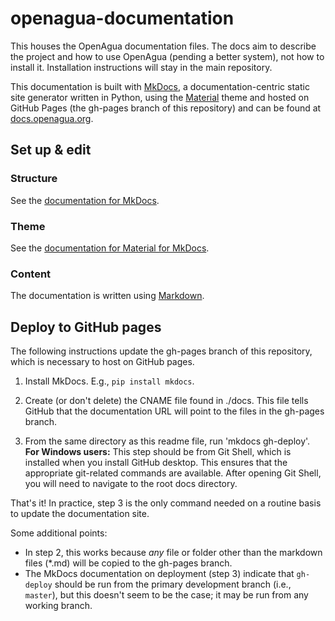 # openagua-documentation
This houses the OpenAgua documentation files. The docs aim to describe the project and how to use OpenAgua (pending a better system), not how to install it. Installation instructions will stay in the main repository.

This documentation is built with [MkDocs](www.mkdocs.org), a documentation-centric static site generator written in Python, using the [Material](https://squidfunk.github.io/mkdocs-material/) theme and hosted on GitHub Pages (the gh-pages branch of this repository) and can be found at [docs.openagua.org](docs.openagua.org).

## Set up & edit

### Structure

See the [documentation for MkDocs](https://www.mkdocs.org/).

### Theme

See the [documentation for Material for MkDocs](https://squidfunk.github.io/mkdocs-material/). 

### Content

The documentation is written using [Markdown](https://help.github.com/articles/basic-writing-and-formatting-syntax/).

## Deploy to GitHub pages

The following instructions update the gh-pages branch of this repository, which is necessary to host on GitHub pages.

1. Install MkDocs. E.g., `pip install mkdocs`.

2. Create (or don't delete) the CNAME file found in ./docs. This file tells GitHub that the documentation URL will point to the files in the gh-pages branch.

3. From the same directory as this readme file, run 'mkdocs gh-deploy'. **For Windows users:** This step should be from Git Shell, which is installed when you install GitHub desktop. This ensures that the appropriate git-related commands are available. After opening Git Shell, you will need to navigate to the root docs directory.

That's it! In practice, step 3 is the only command needed on a routine basis to update the documentation site.

Some additional points:
- In step 2, this works because *any* file or folder other than the markdown files (*.md) will be copied to the gh-pages branch.
- The MkDocs documentation on deployment (step 3) indicate that `gh-deploy` should be run from the primary development branch (i.e., `master`), but this doesn't seem to be the case; it may be run from any working branch.
